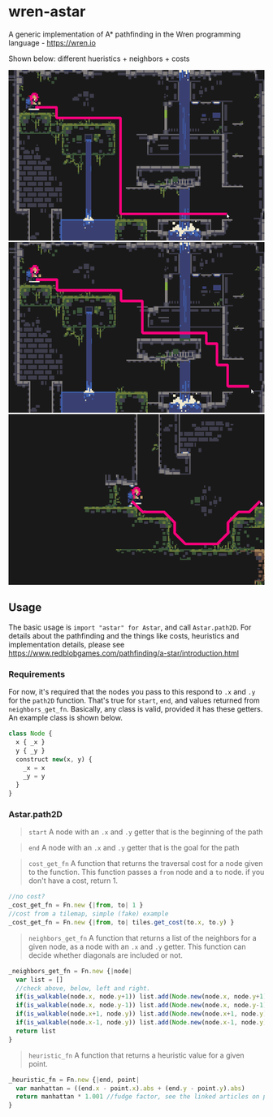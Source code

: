 # wren-astar

A generic implementation of A* pathfinding in the Wren programming language - https://wren.io

Shown below: different hueristics + neighbors + costs

![](images/image0.png)
![](images/image1.png)
![](images/image2.png)

## Usage

The basic usage is `import "astar" for Astar`, and call `Astar.path2D`.
For details about the pathfinding and the things like costs, heuristics and implementation
details, please see https://www.redblobgames.com/pathfinding/a-star/introduction.html

### Requirements
For now, it's required that the nodes you pass to this respond to `.x` and `.y` for the `path2D` function.
That's true for `start`, `end`, and values returned from `neighbors_get_fn`.
Basically, any class is valid, provided it has these getters. An example class is shown below.

```js
class Node {
  x { _x }
  y { _y }
  construct new(x, y) {
    _x = x
    _y = y
  }
}
```

### Astar.path2D

> `start`
A node with an `.x` and `.y` getter that is the beginning of the path

> `end`
A node with an `.x` and `.y` getter that is the goal for the path

> `cost_get_fn` 
A function that returns the traversal cost for a node given to the function.
This function passes a `from` node and a `to` node. if you don't have a cost, return 1.
```js
//no cost?
_cost_get_fn = Fn.new {|from, to| 1 }
//cost from a tilemap, simple (fake) example
_cost_get_fn = Fn.new {|from, to| tiles.get_cost(to.x, to.y) }
```

> `neighbors_get_fn`
A function that returns a list of the neighbors for a given node, as a node with an `.x` and `.y` getter.
This function can decide whether diagonals are included or not.
```js
_neighbors_get_fn = Fn.new {|node|
  var list = []
  //check above, below, left and right.
  if(is_walkable(node.x, node.y+1)) list.add(Node.new(node.x, node.y+1))
  if(is_walkable(node.x, node.y-1)) list.add(Node.new(node.x, node.y-1))
  if(is_walkable(node.x+1, node.y)) list.add(Node.new(node.x+1, node.y))
  if(is_walkable(node.x-1, node.y)) list.add(Node.new(node.x-1, node.y))
  return list
}
```

> `heuristic_fn`
A function that returns a heuristic value for a given point.
```js
_heuristic_fn = Fn.new {|end, point|
  var manhattan = ((end.x - point.x).abs + (end.y - point.y).abs)
  return manhattan * 1.001 //fudge factor, see the linked articles on pathfinding
}
```